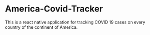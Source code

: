 # America-Covid-Tracker
This is a react native application for tracking COVID 19 cases on every country of the continent of America.
